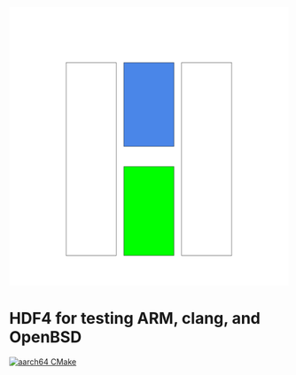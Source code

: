 ![logo](H4.svg) 

# HDF4 for testing ARM, clang, and OpenBSD
[![aarch64 CMake](https://github.com/hyoklee/hdf4/actions/workflows/aarch64.yml/badge.svg)](https://github.com/hyoklee/hdf4/actions/workflows/aarch64.yml)


